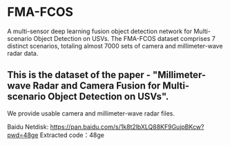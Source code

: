 # FMA-FCOS
A multi-sensor deep learning fusion object detection network for Multi-scenario Object Detection on USVs.
The FMA-FCOS dataset comprises 7 distinct scenarios, totaling almost 7000 sets of camera and millimeter-wave radar data.

## This is the dataset of the paper - "Millimeter-wave Radar and Camera Fusion for Multi-scenario Object Detection on USVs".

We provide usable camera and millimeter-wave radar files. 

Baidu Netdisk:
https://pan.baidu.com/s/1k8t2lbXLQ88KF9GujpBKcw?pwd=48ge  Extracted code：48ge

